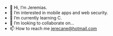 - 👋 Hi, I’m Jeremias.
- 👀 I’m interested in mobile apps and web security. 
- 🌱 I’m currently learning C.
- 💞️ I’m looking to collaborate on...
- 📫 How to reach me jerecane@hotmail.com

<!---
jerecane/jerecane is a ✨ special ✨ repository because its `README.md` (this file) appears on your GitHub profile.
You can click the Preview link to take a look at your changes.
--->
